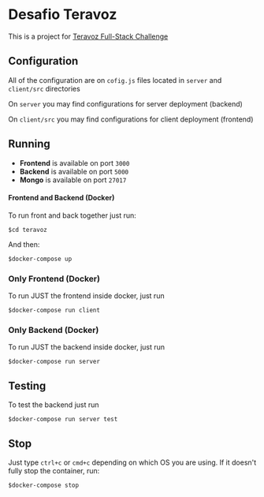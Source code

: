 # Desafio Teravoz

This is a project for [Teravoz Full-Stack Challenge](https://github.com/teravoz/challenge/tree/master/full-stack)

## Configuration
All of the configuration are on `cofig.js` files located in `server` and `client/src` directories

On `server` you may find configurations for server deployment (backend)

On `client/src` you may find configurations for client deployment (frontend)


## Running

- __Frontend__ is available on port `3000`
- __Backend__ is available on port `5000`
- __Mongo__ is available on port `27017`

#### Frontend and Backend (Docker)
To run front and back together just run:
```
$cd teravoz
```
And then:
```
$docker-compose up
```
### Only Frontend (Docker)
To run JUST the frontend inside docker, just run
```
$docker-compose run client
```
### Only Backend (Docker)
To run JUST the backend inside docker, just run
```
$docker-compose run server
```

## Testing
To test the backend just run
```
$docker-compose run server test
```

## Stop
Just type `ctrl+c` or `cmd+c` depending on which OS you are using. If it doesn't fully stop the container, run:
```
$docker-compose stop
```